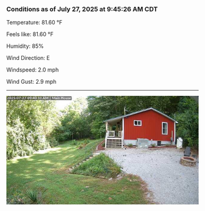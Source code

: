 ### Conditions as of July 27, 2025 at 9:45:26 AM CDT 

Temperature: 81.60 &deg;F

Feels like: 81.60 &deg;F

Humidity: 85%

Wind Direction: E

Windspeed: 2.0 mph

Wind Gust: 2.9 mph

---

<img src="./images/latest.jpeg"/>

